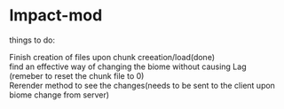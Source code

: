 Impact-mod
==========

things to do:  
  
Finish creation of files upon chunk creeation/load(done)  
find an effective way of changing the biome without causing Lag  
(remeber to reset the chunk file to 0)  
Rerender method to see the changes(needs to be sent to the client upon biome change from server)  

